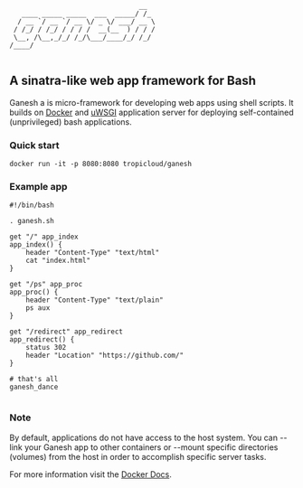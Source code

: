 
```
                                __  
   ____ _____ _____  ___  _____/ /_ 
  / __ `/ __ `/ __ \/ _ \/ ___/ __ \
 / /_/ / /_/ / / / /  __(__  ) / / /
 \__, /\__,_/_/ /_/\___/____/_/ /_/ 
/____/                              
                                  
```                                                  

## A sinatra-like web app framework for Bash

Ganesh a is micro-framework for developing web apps using shell scripts. It builds on [Docker](https://www.docker.com/) and [uWSGI](https://github.com/unbit/uwsgi) application server for deploying self-contained (unprivileged) bash applications. 

### Quick start

```
docker run -it -p 8080:8080 tropicloud/ganesh
```


### Example app

```shell
#!/bin/bash

. ganesh.sh

get "/" app_index
app_index() {
    header "Content-Type" "text/html"
    cat "index.html"
}

get "/ps" app_proc
app_proc() {
    header "Content-Type" "text/plain"
    ps aux
}

get "/redirect" app_redirect
app_redirect() {
    status 302
    header "Location" "https://github.com/"
}

# that's all
ganesh_dance
    
```

### Note

By default, applications do not have access to the host system. You can --link your Ganesh app to other containers or --mount specific directories (volumes) from the host in order to accomplish specific server tasks.

For more information visit the [Docker Docs](https://docs.docker.com/).
